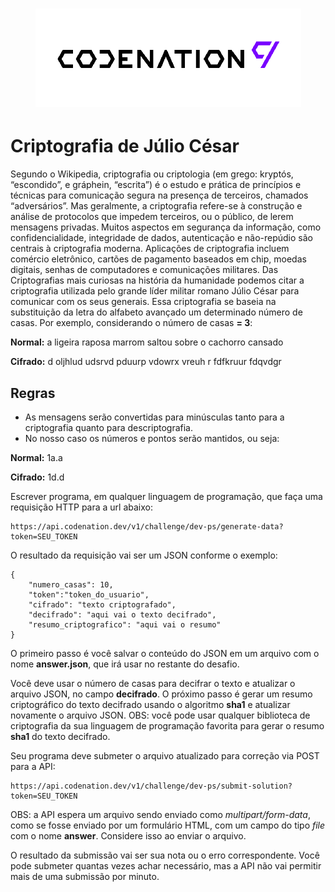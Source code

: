 <h1 align=center>
<img src="https://raw.githubusercontent.com/jgsneves/desafioCodenation/master/codenation.png" />
</h1>

<div><h1>Criptografia de Júlio César</h1>

<p>Segundo o Wikipedia, criptografia ou criptologia (em grego: kryptós, “escondido”, e gráphein, “escrita”) é o estudo e prática de princípios e técnicas para comunicação segura na presença de terceiros, chamados “adversários”. Mas geralmente, a criptografia refere-se à construção e análise de protocolos que impedem terceiros, ou o público, de lerem mensagens privadas. Muitos aspectos em segurança da informação, como confidencialidade, integridade de dados, autenticação e não-repúdio são centrais à criptografia moderna. Aplicações de criptografia incluem comércio eletrônico, cartões de pagamento baseados em chip, moedas digitais, senhas de computadores e comunicações militares. Das Criptografias mais curiosas na história da humanidade podemos citar a criptografia utilizada pelo grande líder militar romano Júlio César para comunicar com os seus generais. Essa criptografia se baseia na substituição da letra do alfabeto avançado um determinado número de casas. Por exemplo, considerando o número de casas <strong>= 3</strong>:</p>

<p><strong>Normal:</strong>  a ligeira raposa marrom saltou sobre o cachorro cansado</p>

<p><strong>Cifrado:</strong> d oljhlud udsrvd pduurp vdowrx vreuh r fdfkruur fdqvdgr</p>

<h2>Regras</h2>

<ul>
<li>As mensagens serão convertidas para minúsculas tanto para a criptografia quanto para descriptografia.</li>
<li>No nosso caso os números e pontos serão mantidos, ou seja:</li>
</ul>

<p><strong>Normal:</strong> 1a.a</p>

<p><strong>Cifrado:</strong> 1d.d</p>

<p>Escrever programa, em qualquer linguagem de programação, que faça uma requisição HTTP para a url abaixo:</p>

<pre><code>https://api.codenation.dev/v1/challenge/dev-ps/generate-data?token=SEU_TOKEN
</code></pre>

<p>O resultado da requisição vai ser um JSON conforme o exemplo:</p>

<pre><code>{
	"numero_casas": 10,
	"token":"token_do_usuario",
	"cifrado": "texto criptografado",
	"decifrado": "aqui vai o texto decifrado",
	"resumo_criptografico": "aqui vai o resumo"
}
</code></pre>

<p>O primeiro passo é você salvar o conteúdo do JSON em um arquivo com o nome <strong>answer.json</strong>, que irá usar no restante do desafio.</p>

<p>Você deve usar o número de casas para decifrar o texto e atualizar o arquivo JSON, no campo <strong>decifrado</strong>. O próximo passo é gerar um resumo criptográfico do texto decifrado usando o algoritmo <strong>sha1</strong> e atualizar novamente o arquivo JSON. OBS: você pode usar qualquer biblioteca de criptografia da sua linguagem de programação favorita para gerar o resumo <strong>sha1</strong> do texto decifrado.</p>

<p>Seu programa deve submeter o arquivo atualizado para correção via POST para a API:</p>

<pre><code>https://api.codenation.dev/v1/challenge/dev-ps/submit-solution?token=SEU_TOKEN
</code></pre>

<p>OBS: a API espera um arquivo sendo enviado como <em>multipart/form-data</em>, como se fosse enviado por um formulário HTML, com um campo do tipo <em>file</em> com o nome <strong>answer</strong>. Considere isso ao enviar o arquivo.</p>

<p>O resultado da submissão vai ser sua nota ou o erro correspondente. Você pode submeter quantas vezes achar necessário, mas a API não vai permitir mais de uma submissão por minuto.</p>
